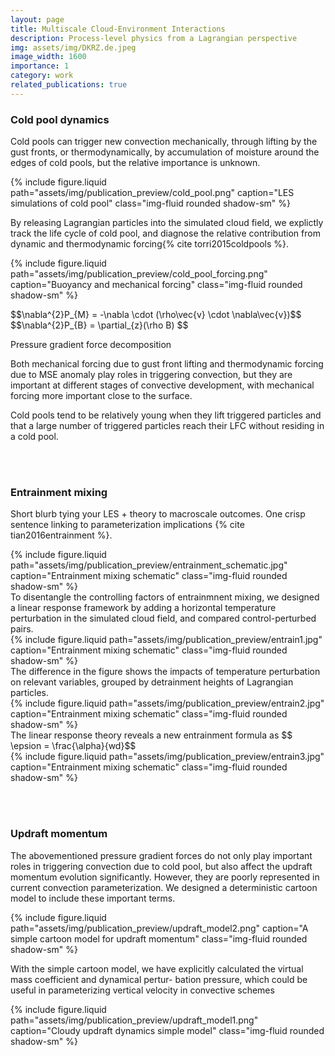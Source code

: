 ```yaml
---
layout: page
title: Multiscale Cloud-Environment Interactions
description: Process-level physics from a Lagrangian perspective
img: assets/img/DKRZ.de.jpeg
image_width: 1600
importance: 1
category: work
related_publications: true
---
```


### Cold pool dynamics

Cold pools can trigger new convection mechanically, through lifting by the gust fronts, or thermodynamically, by accumulation of moisture around the edges of cold pools, but the relative importance is unknown. 

<div class="row justify-content-center my-3">
  <div class="col-md-8 text-center">
    {% include figure.liquid
       path="assets/img/publication_preview/cold_pool.png"
       caption="LES simulations of cold pool"
       class="img-fluid rounded shadow-sm"
    %}
  </div>
</div>

By releasing Lagrangian particles into the simulated cloud field, we explictly track the life cycle of cold pool, and diagnose the relative contribution from dynamic and thermodynamic forcing{% cite torri2015coldpools %}.

<div class="row align-items-center my-3">
  <div class="col-md-8 text-center">
    {% include figure.liquid
       path="assets/img/publication_preview/cold_pool_forcing.png"
       caption="Buoyancy and mechanical forcing"
       class="img-fluid rounded shadow-sm"
    %}
  </div>

  <div class="col-md-4 d-flex align-items-center justify-content-center">
    <p class="text-center">
      $$\nabla^{2}P_{M} = -\nabla \cdot (\rho\vec{v} \cdot \nabla\vec{v})$$
      $$\nabla^{2}P_{B} = \partial_{z}(\rho B) $$
    </p>
    <p class="small text-muted text-center">Pressure gradient force decomposition</p>
  </div>
</div>

Both mechanical forcing due to gust front lifting and thermodynamic forcing due to MSE anomaly play roles in triggering convection, but they are important at different stages of convective development, with mechanical forcing more important close to the surface. 

Cold pools tend to be relatively young when they lift triggered particles and that a large number of triggered particles reach their LFC without residing in a cold pool.

<br><br>

### Entrainment mixing

Short blurb tying your LES + theory to macroscale outcomes. One crisp sentence linking to parameterization implications {% cite tian2016entrainment %}.

<div class="row justify-content-center my-3">
  <div class="col-md-8 text-center">
    {% include figure.liquid
       path="assets/img/publication_preview/entrainment_schematic.jpg"
       caption="Entrainment mixing schematic"
       class="img-fluid rounded shadow-sm"
    %}
  </div>
</div>
To disentangle the controlling factors of entrainmnent mixing, we designed a linear response framework by adding a horizontal temperature perturbation in the simulated cloud field, and compared control-perturbed pairs. 
<div class="row justify-content-center my-3">
  <div class="col-md-8 text-center">
    {% include figure.liquid
       path="assets/img/publication_preview/entrain1.jpg"
       caption="Entrainment mixing schematic"
       class="img-fluid rounded shadow-sm"
    %}
  </div>
</div>
The difference in the figure shows the impacts of temperature perturbation on relevant variables, grouped by detrainment heights of Lagrangian particles. 
<div class="row justify-content-center my-3">
  <div class="col-md-8 text-center">
    {% include figure.liquid
       path="assets/img/publication_preview/entrain2.jpg"
       caption="Entrainment mixing schematic"
       class="img-fluid rounded shadow-sm"
    %}
  </div>
</div>
The linear response theory reveals a new entrainment formula as $$ \epsion = \frac{\alpha}{wd}$$
<div class="row justify-content-center my-3">
  <div class="col-md-8 text-center">
    {% include figure.liquid
       path="assets/img/publication_preview/entrain3.jpg"
       caption="Entrainment mixing schematic"
       class="img-fluid rounded shadow-sm"
    %}
  </div>
</div>

<br><br>


### Updraft momentum

The abovementioned pressure gradient forces do not only play important roles in triggering convection due to cold pool, but also affect the updraft momentum evolution significantly. However, they are poorly represented in current convection parameterization. We designed a deterministic cartoon model to include these important terms. 

<div class="row justify-content-center my-3">
  <div class="col-md-6 text-center">
    {% include figure.liquid
       path="assets/img/publication_preview/updraft_model2.png"
       caption="A simple cartoon model for updraft momentum"
       class="img-fluid rounded shadow-sm"
    %}
  </div>
</div>

With the simple cartoon model, we have explicitly calculated the virtual mass coefficient and dynamical pertur- bation pressure, which could be useful in parameterizing vertical velocity in convective schemes

<div class="row justify-content-center my-3">
  <div class="col-md-8 text-center">
    {% include figure.liquid
       path="assets/img/publication_preview/updraft_model1.png"
       caption="Cloudy updraft dynamics simple model"
       class="img-fluid rounded shadow-sm"
    %}
  </div>
</div>
<br><br>
